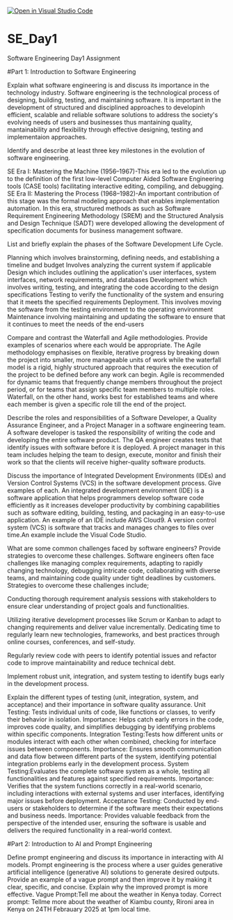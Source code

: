 [![Open in Visual Studio Code](https://classroom.github.com/assets/open-in-vscode-2e0aaae1b6195c2367325f4f02e2d04e9abb55f0b24a779b69b11b9e10269abc.svg)](https://classroom.github.com/online_ide?assignment_repo_id=18364609&assignment_repo_type=AssignmentRepo)
# SE_Day1
Software Engineering Day1 Assignment

#Part 1: Introduction to Software Engineering

Explain what software engineering is and discuss its importance in the technology industry.
Software engineering is the technological process of designing, building, testing, and maintaining software.
It is important in the development of structured and disciplined approaches to developinh efficient, scalable and reliable software solutions to address the society's evolving needs of users and businesses thus mantaining quality, mantainability and flexibility through effective designing, testing and implementaion approaches.


Identify and describe at least three key milestones in the evolution of software engineering.

 SE Era I: Mastering the Machine (1956–1967)-This era led to the evolution up to the definition of the first low-level Computer Aided Software Engineering tools (CASE tools) facilitating interactive editing, compiling, and debugging.
 SE Era II: Mastering the Process (1968–1982)-An important contribution of this stage was the formal modeling approach that enables implementation automation. In this era, structured methods as such as Software Requirement Engineering Methodology (SREM) and the Structured Analysis and Design Technique (SADT) were developed allowing the development of specification documents for business management software.

 
List and briefly explain the phases of the Software Development Life Cycle.

Planning which involves brainstorming, defining needs, and establishing a timeline and budget
Involves analyzing the current system if applicable
Design which includes outlining the application's user interfaces, system interfaces, network requirements, and databases 
Development which involves writing, testing, and integrating the code according to the design specifications
Testing to verify the functionality of the system and ensuring that it meets the specified requirements
Deployment. This involves moving the software from the testing environment to the operating environment
Maintenance involving maintaining and updating the software to ensure that it continues to meet the needs of the end-users

Compare and contrast the Waterfall and Agile methodologies. Provide examples of scenarios where each would be appropriate.
The Agile methodology emphasises on flexible, iterative progress by breaking down the project into smaller, more manageable units of work while 
the waterfall model is a rigid, highly structured approach that requires the execution of the project to be defined before any work can begin.
Agile is recommended for dynamic teams that frequently change members throughout the project period, or for teams that assign specific team members to multiple roles. Waterfall, on the other hand, works best for established teams and where each member is given a specific role till the end of the project.


Describe the roles and responsibilities of a Software Developer, a Quality Assurance Engineer, and a Project Manager in a software engineering team.
A software developer is tasked the responsibility of writing the code and developing the entire software product. The QA engineer creates tests that identify issues with software before it is deployed. A project manager in this team includes helping the team to design, execute, monitor and finish their work so that the clients will receive higher-quality software products. 

Discuss the importance of Integrated Development Environments (IDEs) and Version Control Systems (VCS) in the software development process. Give examples of each.
An integrated development environment (IDE) is a software application that helps programmers develop software code efficiently as it increases developer productivity by combining capabilities such as software editing, building, testing, and packaging in an easy-to-use application. An example of an IDE include AWS Cloud9. A version control system (VCS) is software that tracks and manages changes to files over time.An example include the Visual Code Studio.


What are some common challenges faced by software engineers? Provide strategies to overcome these challenges.
Software engineers often face challenges like managing complex requirements, adapting to rapidly changing technology, debugging intricate code, collaborating with diverse teams, and maintaining code quality under tight deadlines by customers. Strategies to overcome these challenges include;

Conducting thorough requirement analysis sessions with stakeholders to ensure clear understanding of project goals and functionalities. 

Utilizing iterative development processes like Scrum or Kanban to adapt to changing requirements and deliver value incrementally. 
Dedicating time to regularly learn new technologies, frameworks, and best practices through online courses, conferences, and self-study. 

Regularly review code with peers to identify potential issues and refactor code to improve maintainability and reduce technical debt. 

Implement robust unit, integration, and system testing to identify bugs early in the development process. 

Explain the different types of testing (unit, integration, system, and acceptance) and their importance in software quality assurance.
Unit Testing: Tests individual units of code, like functions or classes, to verify their behavior in isolation. 
Importance:
Helps catch early errors in the code, improves code quality, and simplifies debugging by identifying problems within specific components. 
Integration Testing:Tests how different units or modules interact with each other when combined, checking for interface issues between components.
Importance:
Ensures smooth communication and data flow between different parts of the system, identifying potential integration problems early in the development process. 
System Testing:Evaluates the complete software system as a whole, testing all functionalities and features against specified requirements. 
Importance:
Verifies that the system functions correctly in a real-world scenario, including interactions with external systems and user interfaces, identifying major issues before deployment. 
Acceptance Testing: Conducted by end-users or stakeholders to determine if the software meets their expectations and business needs. 
Importance:
Provides valuable feedback from the perspective of the intended user, ensuring the software is usable and delivers the required functionality in a real-world context. 

#Part 2: Introduction to AI and Prompt Engineering


Define prompt engineering and discuss its importance in interacting with AI models.
Prompt engineering is the process where a user guides generative artificial intelligence (generative AI) solutions to generate desired outputs.
Provide an example of a vague prompt and then improve it by making it clear, specific, and concise. Explain why the improved prompt is more effective.
Vague Prompt:Tell me about the weather in Kenya today.
Correct prompt: Tellme more about the weather of Kiambu county, Rironi area in Kenya on 24TH Febrauary 2025 at 1pm local time.
